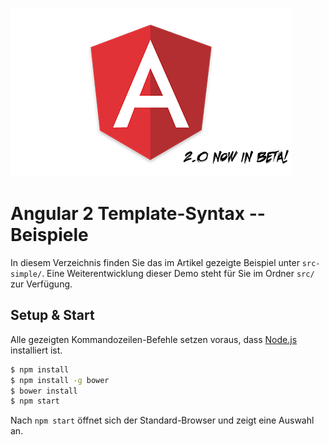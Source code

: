 ![Screenshot](shield-with-beta.png)

# Angular 2 Template-Syntax -- Beispiele

In diesem Verzeichnis finden Sie das im Artikel gezeigte Beispiel unter `src-simple/`.
Eine Weiterentwicklung dieser Demo steht für Sie im Ordner `src/` zur Verfügung.

## Setup & Start

Alle gezeigten Kommandozeilen-Befehle setzen voraus, dass [Node.js](https://nodejs.org/) installiert ist.

```cmd
$ npm install
$ npm install -g bower
$ bower install
$ npm start
```

Nach `npm start` öffnet sich der Standard-Browser und zeigt eine Auswahl an.
